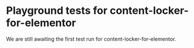 # Playground tests for content-locker-for-elementor
We are still awaiting the first test run for content-locker-for-elementor.
